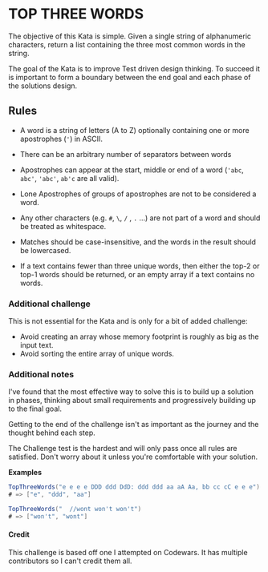# TOP THREE WORDS

The objective of this Kata is simple. Given a single string of alphanumeric characters, return a list containing the three most common words in the string. 

The goal of the Kata is to improve Test driven design thinking. To succeed it is important to form a boundary between the end goal and each phase of the solutions design.



## Rules

- A word is a string of letters (A to Z) optionally containing one or more apostrophes (`'`) in ASCII.
- There can be an arbitrary number of separators between words

- Apostrophes can appear at the start, middle or end of a word (`'abc`, `abc'`, `'abc'`, `ab'c` are all valid).
- Lone Apostrophes of groups of apostrophes are not to be considered a word.
- Any other characters (e.g. `#`, `\`, `/` , `.` ...) are not part of a word and should be treated as whitespace.
- Matches should be case-insensitive, and the words in the result should be lowercased.
- If a text contains fewer than three unique words, then either the top-2 or top-1 words should be returned, or an empty array if a text contains no words.



### Additional challenge

This is not essential for the Kata and is only for a bit of added challenge:

- Avoid creating an array whose memory footprint is roughly as big as the input text.
- Avoid sorting the entire array of unique words.



### Additional notes

I've found that the most effective way to solve this is to build up a solution in phases, thinking about small requirements and progressively building up to the final goal.

Getting to the end of the challenge isn't as important as the journey and the thought behind each step.

The Challenge test is the hardest and will only pass once all rules are satisfied. Don't worry about it unless you're comfortable with your solution.

**Examples**

```c#
TopThreeWords("e e e e DDD ddd DdD: ddd ddd aa aA Aa, bb cc cC e e e")
# => ["e", "ddd", "aa"]
```

```c#
TopThreeWords("  //wont won't won't")
# => ["won't", "wont"]
```



#### Credit

This challenge is based off one I attempted on Codewars. It has multiple contributors so I can't credit them all.